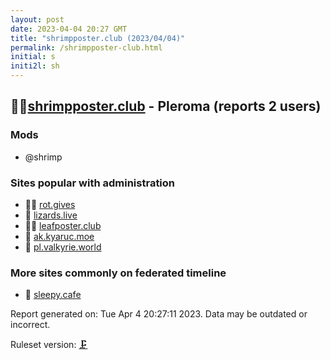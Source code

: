 ```yaml
---
layout: post
date: 2023-04-04 20:27 GMT
title: "shrimpposter.club (2023/04/04)"
permalink: /shrimpposter-club.html
initial: s
initi2l: sh
---
```


## 🦝🧸[shrimpposter.club](https://shrimpposter.club) - Pleroma (reports 2 users)

### Mods
 * @shrimp

### Sites popular with administration

* 🦝🧸 [rot.gives](/rot-gives.html)
* 🦝 [lizards.live](/lizards-live.html)
* 🦝🧸 [leafposter.club](/leafposter-club.html)
* 🐘 [ak.kyaruc.moe](/ak-kyaruc-moe.html)
* 🐘 [pl.valkyrie.world](/pl-valkyrie-world.html)

### More sites commonly on federated timeline

* 🦝 [sleepy.cafe](/sleepy-cafe.html)

Report generated on: Tue Apr  4 20:27:11 2023. Data may be outdated or incorrect.

Ruleset version: [🗜](/version-clamp)
